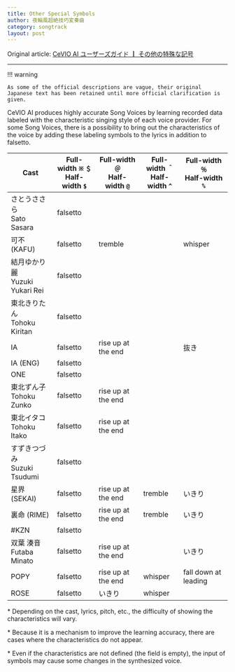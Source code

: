 ```yaml
---
title: Other Special Symbols
author: 夜輪風超絶技巧変奏曲
category: songtrack
layout: post
---
```


Original article: [CeVIO AI ユーザーズガイド ┃ その他の特殊な記号](https://cevio.jp/guide/cevio_ai/songtrack/song_symbol/)

---

!!! warning

    As some of the official descriptions are vague, their original Japanese text has been retained until more official clarification is given.

CeVIO AI produces highly accurate Song Voices by learning recorded data labeled with the characteristic singing style of each voice provider. For some Song Voices, there is a possibility to bring out the characteristics of the voice by adding these labeling symbols to the lyrics in addition to falsetto.

| Cast | Full-width `※` `＄`<br>Half-width `$` | Full-width `＠`<br>Half-width `@` | Full-width `＾`<br>Half-width `^` | Full-width `％`<br>Half-width `%` |
| ---  | --- | --- | --- | --- |
| さとうささら<br>Sato Sasara | falsetto |  |  |  |
| 可不 (KAFU) | falsetto | tremble |  | whisper |
| 結月ゆかり 麗<br>Yuzuki Yukari Rei | falsetto |  |  |  |
| 東北きりたん<br>Tohoku Kiritan | falsetto |  |  |  |
| IA  | falsetto | rise up at the end |  | 抜き |
| IA (ENG) | falsetto |  |  |  |
| ONE | falsetto |  |  |  |
| 東北ずん子<br>Tohoku Zunko | falsetto | rise up at the end |  |  |
| 東北イタコ<br>Tohoku Itako | falsetto | rise up at the end |  |  |
| すずきつづみ<br>Suzuki Tsudumi | falsetto |  |  |  |
| 星界 (SEKAI) | falsetto | rise up at the end | tremble | いきり |
| 裏命 (RIME) | falsetto | rise up at the end | tremble | いきり |
| #KZN | falsetto |  |  |  |
| 双葉 湊音<br>Futaba Minato | falsetto | rise up at the end |  | いきり |
| POPY | falsetto | rise up at the end | whisper | fall down at leading |
| ROSE | falsetto | いきり | whisper |  |

\* Depending on the cast, lyrics, pitch, etc., the difficulty of showing the characteristics will vary.

\* Because it is a mechanism to improve the learning accuracy, there are cases where the characteristics do not appear.

\* Even if the characteristics are not defined (the field is empty), the input of symbols may cause some changes in the synthesized voice.
